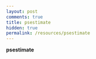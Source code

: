 ```yaml
---
layout: post
comments: true
title: psestimate
hidden: true
permalink: /resources/psestimate
---
```


**psestimate**

